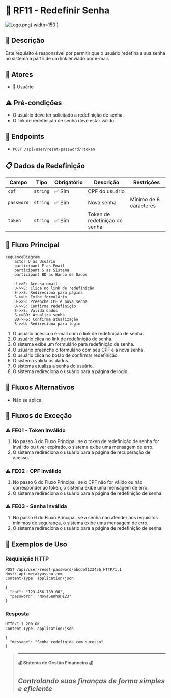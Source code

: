 # 🔄 RF11 - Redefinir Senha 

![Logo.png](Logo.png){ width=150 }

## 📝 Descrição

Este requisito é responsável por permitir que o usuário redefina a sua senha no sistema a partir de um link enviado por e-mail.

## 👥 Atores

- 👤 Usuário

## ⚠️ Pré-condições

- O usuário deve ter solicitado a redefinição de senha.
- O link de redefinição de senha deve estar válido.

## 🔌 Endpoints

- `POST /api/user/reset-password/:token`

## 📋 Dados da Redefinição

| Campo      | Tipo     | Obrigatório | Descrição                     | Restrições             |
|------------|----------|-------------|-------------------------------|------------------------|
| `cpf`      | `string` | ✅ Sim      | CPF do usuário                |                        |
| `password` | `string` | ✅ Sim      | Nova senha                    | Mínimo de 8 caracteres |
| `token`    | `string` | ✅ Sim      | Token de redefinição de senha |                        |

## 🔄 Fluxo Principal

```mermaid
sequenceDiagram
    actor U as Usuário
    participant E as Email
    participant S as Sistema
    participant BD as Banco de Dados
    
    U->>E: Acessa email
    U->>E: Clica no link de redefinição
    E->>S: Redireciona para página
    S->>U: Exibe formulário
    U->>S: Preenche CPF e nova senha
    U->>S: Confirma redefinição
    S->>S: Valida dados
    S->>BD: Atualiza senha
    BD->>S: Confirma atualização
    S->>U: Redireciona para login
```

1. O usuário acessa o e-mail com o link de redefinição de senha.
2. O usuário clica no link de redefinição de senha.
3. O sistema exibe um formulário para redefinição de senha.
4. O usuário preenche o formulário com seu CPF e a nova senha.
5. O usuário clica no botão de confirmar redefinição.
6. O sistema valida os dados.
7. O sistema atualiza a senha do usuário.
8. O sistema redireciona o usuário para a página de login.

## 🔀 Fluxos Alternativos

- Não se aplica.

## 🚫 Fluxos de Exceção

### ⚠️ FE01 - Token inválido
1. No passo 3 do Fluxo Principal, se o token de redefinição de senha for inválido ou tiver expirado, o sistema exibe uma mensagem de erro.
2. O sistema redireciona o usuário para a página de recuperação de acesso.

### ⚠️ FE02 - CPF inválido
1. No passo 6 do Fluxo Principal, se o CPF não for válido ou não corresponder ao token, o sistema exibe uma mensagem de erro.
2. O sistema redireciona o usuário para a página de redefinição de senha.

### ⚠️ FE03 - Senha inválida
1. No passo 6 do Fluxo Principal, se a senha não atender aos requisitos mínimos de segurança, o sistema exibe uma mensagem de erro.
2. O sistema redireciona o usuário para a página de redefinição de senha.

## 🧪 Exemplos de Uso

### Requisição HTTP
```http
POST /api/user/reset-password/abcdef123456 HTTP/1.1
Host: api.metakyasshu.com
Content-Type: application/json

{
  "cpf": "123.456.789-00",
  "password": "NovaSenha@123"
}
```

### Resposta
```http
HTTP/1.1 200 OK
Content-Type: application/json

{
  "message": "Senha redefinida com sucesso"
}
```


> ---------------------------------------------------------------------------
> #### 💰 Sistema de Gestão Financeira 💰
> ***Controlando suas finanças de forma simples e eficiente***
> ---------------------------------------------------------------------------
